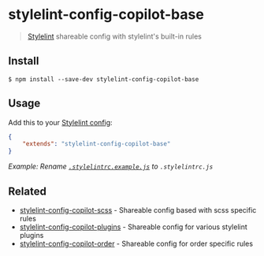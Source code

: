 # stylelint-config-copilot-base

> [Stylelint](https://stylelint.io) shareable config with stylelint's built-in rules


## Install

```
$ npm install --save-dev stylelint-config-copilot-base
```


## Usage

Add this to your [Stylelint config](https://stylelint.io/user-guide/configuration/):

```json
{
	"extends": "stylelint-config-copilot-base"
}
```

_Example: Rename [`.stylelintrc.example.js`](.stylelintrc.example.js) to `.stylelintrc.js`_


## Related

- [stylelint-config-copilot-scss](https://github.com/fuhlig/stylelint-config-copilot/tree/master/packages/stylelint-config-copilot-scss) - Shareable config based with scss specific rules
- [stylelint-config-copilot-plugins](https://github.com/fuhlig/stylelint-config-copilot/tree/master/packages/stylelint-config-copilot-plugins) - Shareable config for various stylelint plugins
- [stylelint-config-copilot-order](https://github.com/fuhlig/stylelint-config-copilot/tree/master/packages/stylelint-config-copilot-order) - Shareable config for order specific rules
